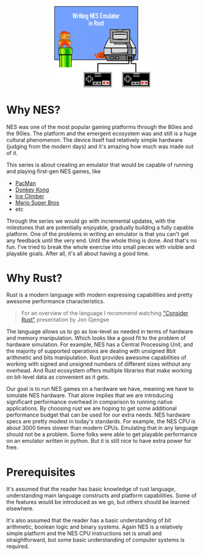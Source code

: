 <div style="text-align:center"><img src="./images/intro.png" width="50%"/></div>

# Why NES? 

NES was one of the most popular gaming platforms through the 80ies and the 90ies. The platform and the emergent ecosystem was and still is a huge cultural phenomenon. The device itself had relatively simple hardware  (judging from the modern days)  and it's amazing how much was made out of it. 

This series is about creating an emulator that would be capable of running and playing first-gen NES games, like 
- [PacMan](https://en.wikipedia.org/wiki/Pac-Man)
- [Donkey Kong](https://en.wikipedia.org/wiki/Donkey_Kong)
- [Ice Climber](https://en.wikipedia.org/wiki/Ice_Climber)
- [Mario Super Bros](https://en.wikipedia.org/wiki/Super_Mario_Bros)
- etc

Through the series we would go with incremental updates, with the milestones that are potentially enjoyable, gradually building a fully capable platform. One of the problems in writing an emulator is that you can't get any feedback until the very end. Until the whole thing is done. And that's no fun. I've tried to break the whole exercise into small pieces with visible and playable goals. After all, it's all about having a good time. 


# Why Rust? 

Rust is a modern language with modern expressing capabilities and pretty awesome performance characteristics. 

> For an overview of the language I recommend watching ["Consider Rust"](https://www.youtube.com/watch?v=DnT-LUQgc7s) presentation by Jon Gjengse

The language allows us to go as low-level as needed in terms of hardware and memory manipulation. Which looks like a good fit to the problem of hardware simulation. For example, NES has a Central Processing Unit, and the majority of supported operations are dealing with unsigned 8bit arithmetic and bits manipulation. Rust provides awesome capabilities of working with signed and unsigned numbers of different sizes without any overhead. And Rust ecosystem offers multiple libraries that make working on bit-level data as convenient as it gets. 

Our goal is to run NES games on a hardware we have, meaning we have to simulate NES hardware. That alone implies that we are introducing significant performance overhead in comparison to running native applications. 
By choosing rust we are hoping to get some additional performance budget that can be used for our extra needs. NES hardware specs are pretty modest in today's standards. For example, the NES CPU is about 3000 times slower than modern CPUs. Emulating that in any language should not be a problem. Some folks were able to get playable performance on an emulator written in python. But it is still nice to have extra power for free. 

# Prerequisites

It's assumed that the reader has basic knowledge of rust language, understanding main language constructs and platform capabilities. Some of the features would be introduced as we go, but others should be learned elsewhere.

It's also assumed that the reader has a basic understanding of bit arithmetic, boolean logic and binary systems. Again NES is a relatively simple platform and the NES CPU instructions set is small and straightforward, but some basic understanding of computer systems is required. 

